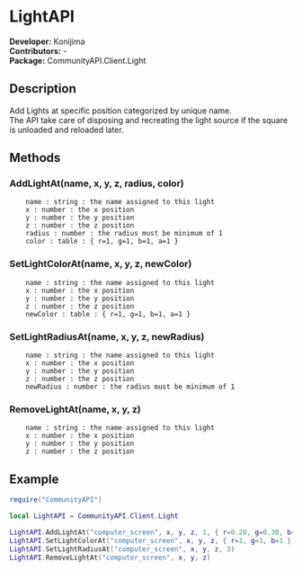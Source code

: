 # LightAPI
**Developer:** Konijima  
**Contributors:** -  
**Package:** CommunityAPI.Client.Light

## Description
Add Lights at specific position categorized by unique name.  
The API take care of disposing and recreating the light source if the square is unloaded and reloaded later.  

## Methods

### AddLightAt(name, x, y, z, radius, color)
```
    name : string : the name assigned to this light
    x : number : the x position
    y : number : the y position
    z : number : the z position
    radius : number : the radius must be minimum of 1
    color : table : { r=1, g=1, b=1, a=1 }
```
### SetLightColorAt(name, x, y, z, newColor)
```
    name : string : the name assigned to this light
    x : number : the x position
    y : number : the y position
    z : number : the z position
    newColor : table : { r=1, g=1, b=1, a=1 }
```
### SetLightRadiusAt(name, x, y, z, newRadius)
```
    name : string : the name assigned to this light
    x : number : the x position
    y : number : the y position
    z : number : the z position
    newRadius : number : the radius must be minimum of 1
```
### RemoveLightAt(name, x, y, z)
```
    name : string : the name assigned to this light
    x : number : the x position
    y : number : the y position
    z : number : the z position
```

## Example
```lua
require("CommunityAPI")

local LightAPI = CommunityAPI.Client.Light

LightAPI.AddLightAt("computer_screen", x, y, z, 1, { r=0.20, g=0.30, b=0.20 })
LightAPI.SetLightColorAt("computer_screen", x, y, z, { r=1, g=1, b=1 })
LightAPI.SetLightRadiusAt("computer_screen", x, y, z, 3)
LightAPI.RemoveLightAt("computer_screen", x, y, z)
```
